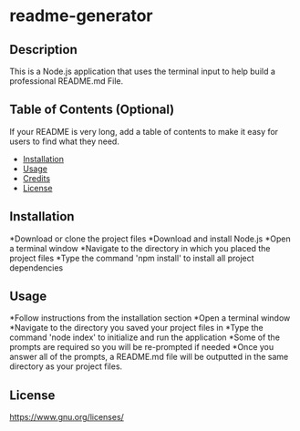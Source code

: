 # readme-generator

## Description 
This is a Node.js application that uses the terminal input to help build a professional README.md File.

## Table of Contents (Optional)

If your README is very long, add a table of contents to make it easy for users to find what they need.

* [Installation](#installation)
* [Usage](#usage)
* [Credits](#credits)
* [License](#license)


## Installation

*Download or clone the project files 
*Download and install Node.js 
*Open a terminal window
*Navigate to the directory in which you placed the project files
*Type the command 'npm install' to install all project dependencies


## Usage 


*Follow instructions from the installation section
*Open a terminal window
*Navigate to the directory you saved your project files in
*Type the command 'node index' to initialize and run the application
*Some of the prompts are required so you will be re-prompted if needed
*Once you answer all of the prompts, a README.md file will be outputted in the same directory as your project files.

## License
 https://www.gnu.org/licenses/